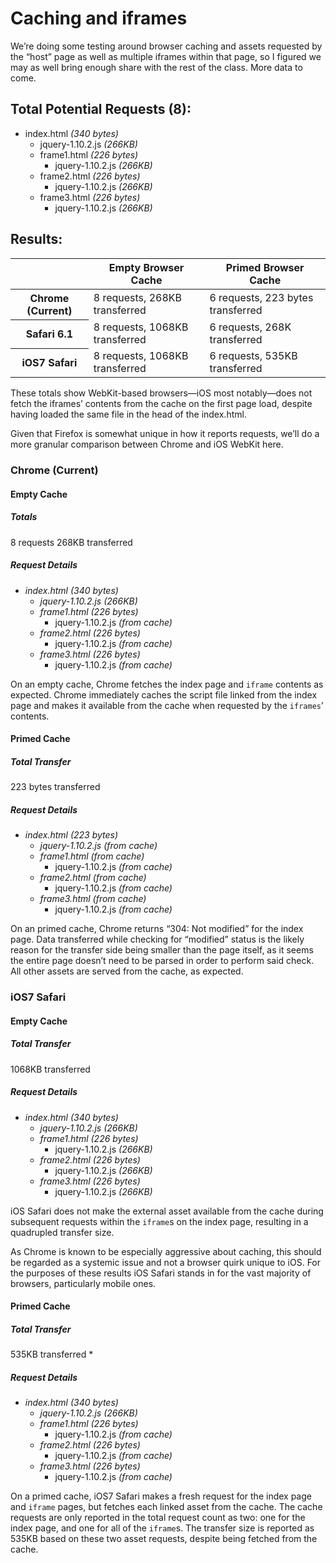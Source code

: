 # Caching and iframes

We’re doing some testing around browser caching and assets requested by the “host” page as well as multiple iframes within that page, so I figured we may as well bring enough share with the rest of the class. More data to come.

## Total Potential Requests (8):

* index.html _(340 bytes)_
    * jquery-1.10.2.js _(266KB)_
    * frame1.html _(226 bytes)_
        * jquery-1.10.2.js _(266KB)_
    * frame2.html _(226 bytes)_
        * jquery-1.10.2.js _(266KB)_
    * frame3.html _(226 bytes)_
        * jquery-1.10.2.js _(266KB)_

## Results:

<table>
    <thead>
        <tr>
            <th></th>
            <th scope="col">Empty Browser Cache</th>
            <th scope="col">Primed Browser Cache</th>
        </tr>
    </thead>
    <tbody>
        <tr>
            <th scope="row">Chrome (Current)</th>
            <td>8 requests, 268KB transferred</td>
            <td>6 requests, 223 bytes transferred</td>
        </tr>
        <tr>
            <th scope="row">Safari 6.1</th>
            <td>8 requests, 1068KB transferred</td>
            <td>6 requests, 268K transferred</td>
        </tr>
        <tr>
            <th scope="row">iOS7 Safari</th>
            <td>8 requests, 1068KB transferred</td>
            <td>6 requests, 535KB transferred</td>
        </tr>
    </tbody>
</table>

These totals show WebKit-based browsers—iOS most notably—does not fetch the iframes’ contents from the cache on the first page load, despite having loaded the same file in the head of the index.html.

Given that Firefox is somewhat unique in how it reports requests, we’ll do a more granular comparison between Chrome and iOS WebKit here.

### Chrome (Current)

#### Empty Cache

##### Totals
8 requests
268KB transferred

##### Request Details

* *index.html* _(340 bytes)_ 
    * *jquery-1.10.2.js* _(266KB)_
    * *frame1.html* _(226 bytes)_
        * jquery-1.10.2.js _(from cache)_
    * *frame2.html* _(226 bytes)_
        * jquery-1.10.2.js _(from cache)_
    * *frame3.html* _(226 bytes)_
        * jquery-1.10.2.js _(from cache)_

On an empty cache, Chrome fetches the index page and `iframe` contents as expected. Chrome immediately caches the script file linked from the index page and makes it available from the cache when requested by the `iframes`’ contents.

#### Primed Cache

##### Total Transfer
223 bytes transferred

##### Request Details

* *index.html* _(223 bytes)_ 
    * *jquery-1.10.2.js* _(from cache)_
    * *frame1.html* _(from cache)_
        * jquery-1.10.2.js _(from cache)_
    * *frame2.html* _(from cache)_
        * jquery-1.10.2.js _(from cache)_
    * *frame3.html* _(from cache)_
        * jquery-1.10.2.js _(from cache)_

On an primed cache, Chrome returns “304: Not modified” for the index page. Data transferred while checking for “modified” status is the likely reason for the transfer side being smaller than the page itself, as it seems the entire page doesn’t need to be parsed in order to perform said check. All other assets are served from the cache, as expected.

### iOS7 Safari

#### Empty Cache

##### Total Transfer
1068KB transferred

##### Request Details

* *index.html* _(340 bytes)_ 
    * *jquery-1.10.2.js* _(266KB)_
    * *frame1.html* _(226 bytes)_
        * jquery-1.10.2.js _(266KB)_
    * *frame2.html* _(226 bytes)_
        * jquery-1.10.2.js _(266KB)_
    * *frame3.html* _(226 bytes)_
        * jquery-1.10.2.js _(266KB)_

iOS Safari does not make the external asset available from the cache during subsequent requests within the `iframe`s on the index page, resulting in a quadrupled transfer size.

 As Chrome is known to be especially aggressive about caching, this should be regarded as a systemic issue and not a browser quirk unique to iOS. For the purposes of these results iOS Safari stands in for the vast majority of browsers, particularly mobile ones.

#### Primed Cache

##### Total Transfer
535KB transferred *

##### Request Details

* *index.html* _(340 bytes)_ 
    * *jquery-1.10.2.js* _(266KB)_
    * *frame1.html* _(226 bytes)_
        * jquery-1.10.2.js _(from cache)_
    * *frame2.html* _(226 bytes)_
        * jquery-1.10.2.js _(from cache)_
    * *frame3.html* _(226 bytes)_
        * jquery-1.10.2.js _(from cache)_

On a primed cache, iOS7 Safari makes a fresh request for the index page and `iframe` pages, but fetches each linked asset from the cache. The cache requests are only reported in the total request count as two: one for the index page, and one for all of the `iframe`s. The transfer size is reported as 535KB based on these two asset requests, despite being fetched from the cache.



